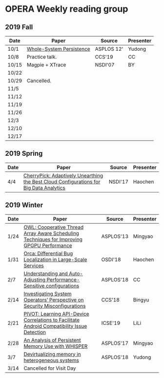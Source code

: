 # OPERA Weekly reading group



## 2019 Fall

| Date        |   Paper   |   Source       |  Presenter |
| ------------- |-------------| -----| -----| 
| 10/1  | [Whole-System Persistence](https://www.microsoft.com/en-us/research/wp-content/uploads/2016/02/paper-updated.pdf) | ASPLOS 12' | Yudong |
| 10/8  | Practice talk. | CCS'19 | CC |
| 10/15  | Magpie + XTrace | NSDI'07 | BY |
| 10/22  |  |  |  |
| 10/29  | Cancelled. |  |  |
| 11/5  |  |  |  |
| 11/12  |  |  |  |
| 11/19  |  |  |  |
| 11/26  |  |  |  |
| 12/3  |  |  |  |
| 12/10  |  |  |  |
| 12/17  |  |  |  |


## 2019 Spring

| Date        |   Paper   |   Source       |  Presenter |
| ------------- |-------------| -----| -----| 
| 4/4  | [CherryPick: Adaptively Unearthing the Best Cloud Configurations for Big Data Analytics](https://www.usenix.org/system/files/conference/nsdi17/nsdi17-alipourfard.pdf) | NSDI'17 | Haochen |


## 2019 Winter

| Date        |   Paper   |   Source       |  Presenter |
| ------------- |-------------| -----| -----| 
| 1/24 | [OWL: Cooperative Thread Array Aware Scheduling Techniques for Improving GPGPU Performance](https://users.ece.cmu.edu/~omutlu/pub/owl_asplos13.pdf) | ASPLOS'13 | Mingyao | 
| 1/31 | [Orca: Differential Bug Localization in Large-Scale Services](https://www.usenix.org/system/files/osdi18-bhagwan.pdf) |  OSDI'18  | Haochen|
| 2/7  | [Understanding and Auto-Adjusting Performance-Sensitive configurations](https://arxiv.org/pdf/1710.07628.pdf) | ASPLOS'18 | CC |
| 2/14 | [Investigating System Operators’ Perspective on Security Misconfigurations](https://kevin.borgolte.me/files/pdf/ccs2018-security-misconfigurations.pdf) | CCS'18 | Bingyu |
| 2/21 | [PIVOT: Learning API-Device Correlations to Facilitate Android Compatibility Issue Detection]() | ICSE'19 | LiLi |
| 2/28 | [An Analysis of Persistent Memory Use with WHISPER](http://research.cs.wisc.edu/multifacet/papers/asplos17_whisper.pdf) | ASPLOS'17 | Mingyao |
| 3/7  | [Devirtualizing memory in heterogeneous systems](http://pages.cs.wisc.edu/~swapnilh/resources/asplos18_dvm_final.pdf) | ASPLOS'18 | Yudong |
| 3/14 | Cancelled for Visit Day |  |  |
